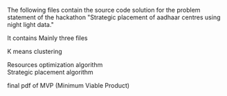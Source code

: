 The following files contain the source code solution for the problem statement of the hackathon "Strategic placement of aadhaar centres using night light data."

It contains Mainly three files 

K means clustering

Resources optimization algorithm  
Strategic placement algorithm

final pdf of MVP (Minimum Viable Product)
